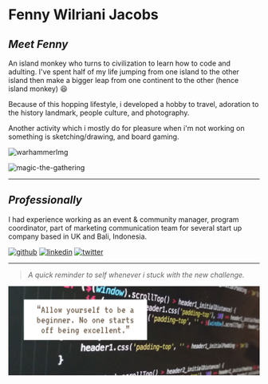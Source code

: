 # Fenny Wilriani Jacobs

## _Meet Fenny_

An island monkey who turns to civilization to learn how to code and adulting. I've spent half of my life jumping from one island to the other island then make a bigger leap from one continent to the other (hence island monkey) :laughing: 

Because of this hopping lifestyle, i developed a hobby to travel, adoration to the history landmark, people culture, and photography.

Another activity which i mostly do for pleasure when i'm not working on something is sketching/drawing, and board gaming.

![warhammerImg](https://whfb.lexicanum.com/mediawiki/images/8/8a/Lexicanum-warhammer-header.png)

![magic-the-gathering](https://1.bp.blogspot.com/-hBTmqhByBIc/XZRESzh4pvI/AAAAAAAACD8/asUudJf9ryMehzFJE94EKvHUBX9p65FCACLcBGAsYHQ/s1600/CAPA%2B2.jpg)

---

## _Professionally_

I had experience working as an event & community manager, program coordinator, part of marketing communication team for several start up company based in UK and Bali, Indonesia.

[<img src='https://cdn.jsdelivr.net/npm/simple-icons@3.0.1/icons/github.svg' alt='github' height='40'>](https://github.com/FennyWilriani)  [<img src='https://cdn.jsdelivr.net/npm/simple-icons@3.0.1/icons/linkedin.svg' alt='linkedin' height='40'>](https://www.linkedin.com/in/FennyWilriani/)  [<img src='https://cdn.jsdelivr.net/npm/simple-icons@3.0.1/icons/twitter.svg' alt='twitter' height='40'>](https://twitter.com/fennyayuwill)

---

>_A quick reminder to self whenever i stuck with the new challenge._

![Image](https://raw.githubusercontent.com/FennyWilriani/FennyWilriani/main/Capture%20banner.PNG)
